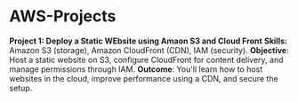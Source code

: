 # AWS-Projects

**Project 1: Deploy a Static WEbsite using Amaon S3 and Cloud Front**
  **Skills:** Amazon S3 (storage), Amazon CloudFront (CDN), IAM (security).
  **Objective**: Host a static website on S3, configure CloudFront for content delivery, and manage permissions through IAM.
  **Outcome**: You'll learn how to host websites in the cloud, improve performance using a CDN, and secure the setup.
